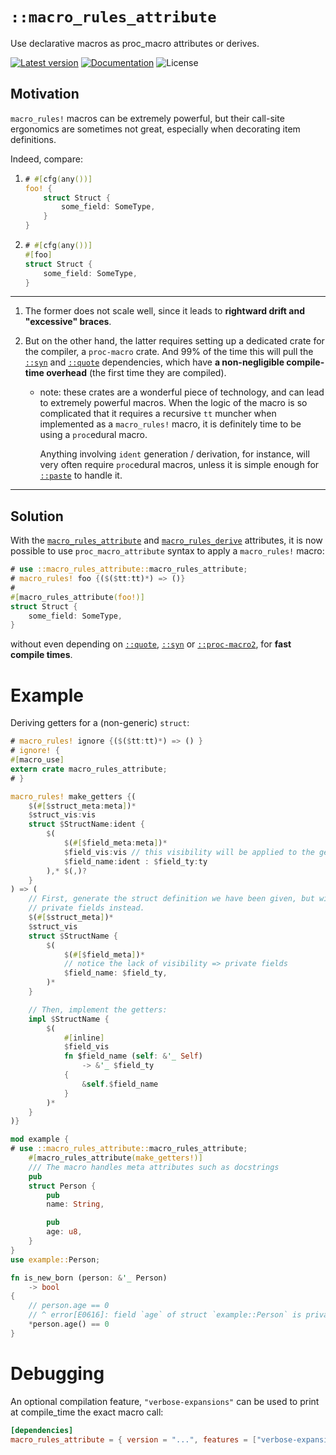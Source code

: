 # `::macro_rules_attribute`

Use declarative macros as proc_macro attributes or derives.

[![Latest version](https://img.shields.io/crates/v/macro_rules_attribute.svg)](https://crates.io/crates/macro_rules_attribute)
[![Documentation](https://docs.rs/macro_rules_attribute/badge.svg)](https://docs.rs/macro_rules_attribute)
![License](https://img.shields.io/crates/l/macro_rules_attribute.svg)

## Motivation

`macro_rules!` macros can be extremely powerful, but their call-site ergonomics
are sometimes not great, especially when decorating item definitions.

Indeed, compare:

 1. ```rust
    # #[cfg(any())]
    foo! {
        struct Struct {
            some_field: SomeType,
        }
    }
    ```

 1. ```rust
    # #[cfg(any())]
    #[foo]
    struct Struct {
        some_field: SomeType,
    }
    ```
___

 1. The former does not scale well, since it leads to **rightward drift and
"excessive" braces**.

 1. But on the other hand, the latter requires setting up a dedicated crate for
    the compiler, a `proc-macro` crate. And 99% of the time this will pull the
    [`::syn`] and [`::quote`] dependencies, which have **a
    non-negligible compile-time overhead** (the first time they are compiled).

     - note: these crates are a wonderful piece of technology, and can lead to
       extremely powerful macros. When the logic of the macro is so complicated
       that it requires a recursive `tt` muncher when implemented as a
       `macro_rules!` macro, it is definitely time to be using a `proc`edural
       macro.

       Anything involving `ident` generation / derivation, for instance, will very
       often require `proc`edural macros, unless it is simple enough for
       [`::paste`] to handle it.

___

## Solution

With the [`macro_rules_attribute`] and [`macro_rules_derive`] attributes, it is
now possible to use `proc_macro_attribute` syntax to apply a `macro_rules!`
macro:

```rust
# use ::macro_rules_attribute::macro_rules_attribute;
# macro_rules! foo {($($tt:tt)*) => ()}
#
#[macro_rules_attribute(foo!)]
struct Struct {
    some_field: SomeType,
}
```

without even depending on [`::quote`], [`::syn`] or [`::proc-macro2`], for
**fast compile times**.

[`macro_rules_attribute`]: https://docs.rs/macro_rules_attribute_proc_macro/0.0.1/macro_rules_attribute_proc_macro/attr.macro_rules_attribute.html
[`macro_rules_derive`]: https://docs.rs/macro_rules_attribute_proc_macro/0.0.1/macro_rules_attribute_proc_macro/attr.macro_rules_derive.html
[`::paste`]: https://docs.rs/paste
[`::proc-macro2`]: https://docs.rs/proc_macro2
[`::syn`]: https://docs.rs/syn
[`::quote`]: https://docs.rs/quote

# Example

Deriving getters for a (non-generic) `struct`:

```rust
# macro_rules! ignore {($($tt:tt)*) => () }
# ignore! {
#[macro_use]
extern crate macro_rules_attribute;
# }

macro_rules! make_getters {(
    $(#[$struct_meta:meta])*
    $struct_vis:vis
    struct $StructName:ident {
        $(
            $(#[$field_meta:meta])*
            $field_vis:vis // this visibility will be applied to the getters instead
            $field_name:ident : $field_ty:ty
        ),* $(,)?
    }
) => (
    // First, generate the struct definition we have been given, but with
    // private fields instead.
    $(#[$struct_meta])*
    $struct_vis
    struct $StructName {
        $(
            $(#[$field_meta])*
            // notice the lack of visibility => private fields
            $field_name: $field_ty,
        )*
    }

    // Then, implement the getters:
    impl $StructName {
        $(
            #[inline]
            $field_vis
            fn $field_name (self: &'_ Self)
                -> &'_ $field_ty
            {
                &self.$field_name
            }
        )*
    }
)}

mod example {
# use ::macro_rules_attribute::macro_rules_attribute;
    #[macro_rules_attribute(make_getters!)]
    /// The macro handles meta attributes such as docstrings
    pub
    struct Person {
        pub
        name: String,

        pub
        age: u8,
    }
}
use example::Person;

fn is_new_born (person: &'_ Person)
    -> bool
{
    // person.age == 0
    // ^ error[E0616]: field `age` of struct `example::Person` is private
    *person.age() == 0
}
```

# Debugging

An optional compilation feature, `"verbose-expansions"` can be used to print at
compile_time the exact macro call:

```toml
[dependencies]
macro_rules_attribute = { version = "...", features = ["verbose-expansions"] }
